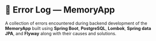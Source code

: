 # 📘 Error Log — MemoryApp 

A collection of errors encountered during backend development of the **MemoryApp** built using **Spring Boot**, **PostgreSQL**, **Lombok**, **Spring data JPA**, and **Flyway** along with their causes and solutions.
